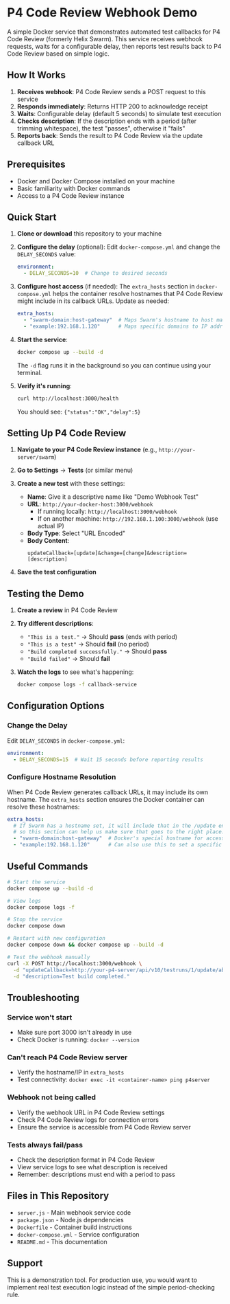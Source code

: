 # P4 Code Review Webhook Demo

A simple Docker service that demonstrates automated test callbacks for P4 Code Review (formerly Helix Swarm). This service receives webhook requests, waits for a configurable delay, then reports test results back to P4 Code Review based on simple logic.

## How It Works

1. **Receives webhook**: P4 Code Review sends a POST request to this service
2. **Responds immediately**: Returns HTTP 200 to acknowledge receipt
3. **Waits**: Configurable delay (default 5 seconds) to simulate test execution
4. **Checks description**: If the description ends with a period (after trimming whitespace), the test "passes", otherwise it "fails"
5. **Reports back**: Sends the result to P4 Code Review via the update callback URL

## Prerequisites

- Docker and Docker Compose installed on your machine
- Basic familiarity with Docker commands
- Access to a P4 Code Review instance

## Quick Start

1. **Clone or download** this repository to your machine

2. **Configure the delay** (optional):
   Edit `docker-compose.yml` and change the `DELAY_SECONDS` value:
   ```yaml
   environment:
     - DELAY_SECONDS=10  # Change to desired seconds
   ```

3. **Configure host access** (if needed):
   The `extra_hosts` section in `docker-compose.yml` helps the container resolve hostnames that P4 Code Review might include in its callback URLs. Update as needed:
   ```yaml
   extra_hosts:
     - "swarm-domain:host-gateway"  # Maps Swarm's hostname to host machine
     - "example:192.168.1.120"      # Maps specific domains to IP addresses
   ```

4. **Start the service**:
   ```bash
   docker compose up --build -d
   ```
   
   The `-d` flag runs it in the background so you can continue using your terminal.

5. **Verify it's running**:
   ```bash
   curl http://localhost:3000/health
   ```
   
   You should see: `{"status":"OK","delay":5}`

## Setting Up P4 Code Review

1. **Navigate to your P4 Code Review instance** (e.g., `http://your-server/swarm`)

2. **Go to Settings** → **Tests** (or similar menu)

3. **Create a new test** with these settings:
   - **Name**: Give it a descriptive name like "Demo Webhook Test"
   - **URL**: `http://your-docker-host:3000/webhook`
     - If running locally: `http://localhost:3000/webhook`
     - If on another machine: `http://192.168.1.100:3000/webhook` (use actual IP)
   - **Body Type**: Select "URL Encoded"
   - **Body Content**: 
     ```
     updateCallback=[update]&change=[change]&description=[description]
     ```

4. **Save the test configuration**

## Testing the Demo

1. **Create a review** in P4 Code Review

2. **Try different descriptions**:
   - `"This is a test."` → Should **pass** (ends with period)
   - `"This is a test"` → Should **fail** (no period)
   - `"Build completed successfully."` → Should **pass**
   - `"Build failed"` → Should **fail**

3. **Watch the logs** to see what's happening:
   ```bash
   docker compose logs -f callback-service
   ```

## Configuration Options

### Change the Delay
Edit `DELAY_SECONDS` in `docker-compose.yml`:
```yaml
environment:
  - DELAY_SECONDS=15  # Wait 15 seconds before reporting results
```

### Configure Hostname Resolution
When P4 Code Review generates callback URLs, it may include its own hostname. The `extra_hosts` section ensures the Docker container can resolve these hostnames:

```yaml
extra_hosts:
  # If Swarm has a hostname set, it will include that in the /update endpoint,
  # so this section can help us make sure that goes to the right place.
  - "swarm-domain:host-gateway"  # Docker's special hostname for accessing localhost on the host machine
  - "example:192.168.1.120"      # Can also use this to set a specific IP for a domain name. Useful for testing.
```

## Useful Commands

```bash
# Start the service
docker compose up --build -d

# View logs
docker compose logs -f

# Stop the service
docker compose down

# Restart with new configuration
docker compose down && docker compose up --build -d

# Test the webhook manually
curl -X POST http://localhost:3000/webhook \
  -d "updateCallback=http://your-p4-server/api/v10/testruns/1/update/abc123/" \
  -d "description=Test build completed."
```

## Troubleshooting

### Service won't start
- Make sure port 3000 isn't already in use
- Check Docker is running: `docker --version`

### Can't reach P4 Code Review server
- Verify the hostname/IP in `extra_hosts`
- Test connectivity: `docker exec -it <container-name> ping p4server`

### Webhook not being called
- Verify the webhook URL in P4 Code Review settings
- Check P4 Code Review logs for connection errors
- Ensure the service is accessible from P4 Code Review server

### Tests always fail/pass
- Check the description format in P4 Code Review
- View service logs to see what description is received
- Remember: descriptions must end with a period to pass

## Files in This Repository

- `server.js` - Main webhook service code
- `package.json` - Node.js dependencies
- `Dockerfile` - Container build instructions
- `docker-compose.yml` - Service configuration
- `README.md` - This documentation

## Support

This is a demonstration tool. For production use, you would want to implement real test execution logic instead of the simple period-checking rule.